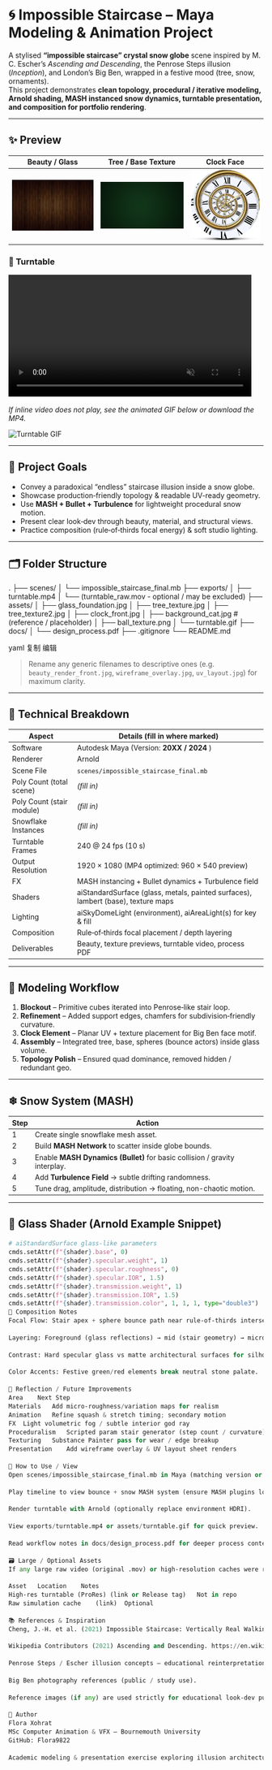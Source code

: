 # 🌀 Impossible Staircase – Maya Modeling & Animation Project

A stylised **“impossible staircase” crystal snow globe** scene inspired by M. C. Escher’s *Ascending and Descending*, the Penrose Steps illusion (*Inception*), and London’s Big Ben, wrapped in a festive mood (tree, snow, ornaments).  
This project demonstrates **clean topology, procedural / iterative modeling, Arnold shading, MASH instanced snow dynamics, turntable presentation, and composition for portfolio rendering**.

---

## ✨ Preview

| Beauty / Glass | Tree / Base Texture | Clock Face |
|----------------|---------------------|------------|
| ![Glass](assets/glass_foundation.jpg) | ![Tree Texture](assets/tree_texture.jpg) | ![Clock](assets/clock_front.jpg) |

### 🎥 Turntable

<video src="exports/turntable.mp4" width="480" loop muted playsinline controls></video>

*If inline video does not play, see the animated GIF below or download the MP4.*

![Turntable GIF](assets/turntable.gif)

---

## 🎯 Project Goals

- Convey a paradoxical “endless” staircase illusion inside a snow globe.
- Showcase production‑friendly topology & readable UV-ready geometry.
- Use **MASH + Bullet + Turbulence** for lightweight procedural snow motion.
- Present clear look‑dev through beauty, material, and structural views.
- Practice composition (rule‑of‑thirds focal energy) & soft studio lighting.

---

## 🗂 Folder Structure

.
├── scenes/
│ └── impossible_staircase_final.mb
├── exports/
│ ├── turntable.mp4
│ └── (turntable_raw.mov - optional / may be excluded)
├── assets/
│ ├── glass_foundation.jpg
│ ├── tree_texture.jpg
│ ├── tree_texture2.jpg
│ ├── clock_front.jpg
│ ├── background_cat.jpg # (reference / placeholder)
│ ├── ball_texture.png
│ └── turntable.gif
├── docs/
│ └── design_process.pdf
├── .gitignore
└── README.md

yaml
复制
编辑

> Rename any generic filenames to descriptive ones (e.g. `beauty_render_front.jpg`, `wireframe_overlay.jpg`, `uv_layout.jpg`) for maximum clarity.

---

## 🔧 Technical Breakdown

| Aspect | Details (fill in where marked) |
|--------|--------------------------------|
| Software | Autodesk Maya (Version: **20XX / 2024** ) |
| Renderer | Arnold |
| Scene File | `scenes/impossible_staircase_final.mb` |
| Poly Count (total scene) | *(fill in)* |
| Poly Count (stair module) | *(fill in)* |
| Snowflake Instances | *(fill in)* |
| Turntable Frames | 240 @ 24 fps (10 s) |
| Output Resolution | 1920 × 1080 (MP4 optimized: 960 × 540 preview) |
| FX | MASH instancing + Bullet dynamics + Turbulence field |
| Shaders | aiStandardSurface (glass, metals, painted surfaces), lambert (base), texture maps |
| Lighting | aiSkyDomeLight (environment), aiAreaLight(s) for key & fill |
| Composition | Rule‑of‑thirds focal placement / depth layering |
| Deliverables | Beauty, texture previews, turntable video, process PDF |

---

## 🧱 Modeling Workflow

1. **Blockout** – Primitive cubes iterated into Penrose‑like stair loop.  
2. **Refinement** – Added support edges, chamfers for subdivision‑friendly curvature.  
3. **Clock Element** – Planar UV + texture placement for Big Ben face motif.  
4. **Assembly** – Integrated tree, base, spheres (bounce actors) inside glass volume.  
5. **Topology Polish** – Ensured quad dominance, removed hidden / redundant geo.  

---

## ❄ Snow System (MASH)

| Step | Action |
|------|--------|
| 1 | Create single snowflake mesh asset. |
| 2 | Build **MASH Network** to scatter inside globe bounds. |
| 3 | Enable **MASH Dynamics (Bullet)** for basic collision / gravity interplay. |
| 4 | Add **Turbulence Field** → subtle drifting randomness. |
| 5 | Tune drag, amplitude, distribution → floating, non-chaotic motion. |

---

## 🧪 Glass Shader (Arnold Example Snippet)

```python
# aiStandardSurface glass-like parameters
cmds.setAttr(f"{shader}.base", 0)
cmds.setAttr(f"{shader}.specular.weight", 1)
cmds.setAttr(f"{shader}.specular.roughness", 0)
cmds.setAttr(f"{shader}.specular.IOR", 1.5)
cmds.setAttr(f"{shader}.transmission.weight", 1)
cmds.setAttr(f"{shader}.transmission.IOR", 1.5)
cmds.setAttr(f"{shader}.transmission.color", 1, 1, 1, type="double3")
🎨 Composition Notes
Focal Flow: Stair apex + sphere bounce path near rule‑of‑thirds intersections.

Layering: Foreground (glass reflections) → mid (stair geometry) → micro (snow drift) → accent (clock face).

Contrast: Hard specular glass vs matte architectural surfaces for silhouette clarity.

Color Accents: Festive green/red elements break neutral stone palate.

🧠 Reflection / Future Improvements
Area	Next Step
Materials	Add micro‑roughness/variation maps for realism
Animation	Refine squash & stretch timing; secondary motion
FX	Light volumetric fog / subtle interior god ray
Proceduralism	Scripted param stair generator (step count / curvature)
Texturing	Substance Painter pass for wear / edge breakup
Presentation	Add wireframe overlay & UV layout sheet renders

🚀 How to Use / View
Open scenes/impossible_staircase_final.mb in Maya (matching version or later).

Play timeline to view bounce + snow MASH system (ensure MASH plugins loaded).

Render turntable with Arnold (optionally replace environment HDRI).

View exports/turntable.mp4 or assets/turntable.gif for quick preview.

Read workflow notes in docs/design_process.pdf for deeper process context.

🗃 Large / Optional Assets
If any large raw video (original .mov) or high‑resolution caches were removed to meet GitHub file size limits, they can be distributed via GitHub Release assets or cloud storage. Add links here if provided:

Asset	Location	Notes
High‑res turntable (ProRes)	(link or Release tag)	Not in repo
Raw simulation cache	(link)	Optional

📚 References & Inspiration
Cheng, J.-H. et al. (2021) Impossible Staircase: Vertically Real Walking in an Infinite Virtual Tower. IEEE VR.

Wikipedia Contributors (2021) Ascending and Descending. https://en.wikipedia.org/wiki/Ascending_and_Descending

Penrose Steps / Escher illusion concepts – educational reinterpretation.

Big Ben photography references (public / study use).

Reference images (if any) are used strictly for educational look‑dev purposes and are not redistributed commercially.

👤 Author
Flora Xohrat
MSc Computer Animation & VFX – Bournemouth University
GitHub: Flora9822

Academic modeling & presentation exercise exploring illusion architecture, procedural instancing, and cinematic look‑dev.